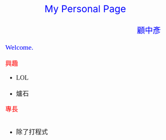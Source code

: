 
<html>
<style>
    html {
            height: 100%;
        }
    body{
　    background-image: url(https://encrypted-tbn0.gstatic.com/images?q=tbn:ANd9GcRXmERK37DKlTMKftB_-sy7fBjnpns6ymT9moicn6psdR-Oufk_fg);
      background-repeat: no-repeat;
      background-attachment: fixed;
      background-position: center;
      background-size: cover;
      color:#000000;
      text-align:left;
    }
    .background-image{
-moz-background-size:150% 100%;
-webkit-background-size:150% 100%;
-o-background-size:150% 100%;
background-size:150% 100%;
  }
    .fan{
      font-family:fantasy;
    }
    .ch{
      font-family:Microsoft JhengHei;
    }
    .text-center{
      text-align:center;
    }
    .text-right{
      text-align:right;
    }
    .yellow-text {
      color: yellow;
    }
    .blue-text {
      color: blue;
    }
    .red-text {
      color: red;
    }
    .title{
      font-size=20px;
      color: red;
    }
  </style>
  <title>
  My webpage.
  </title>
  <p class="blue-text text-center" span style="font-size:30px">
    My Personal Page
  </p>
  <p class="blue-text text-right" span style="font-size:25px">
    顧中彥
  </p>
  <p class="blue-text fan" span style="font-size:22px">
    <span style="font-family:fantasy;">
    Welcome.
    </span>
    
  </p>
  
  <body>
    <p class="title" span style="font-size:20px"><l>興趣</l></p>
    <ul class ="ch" span style="font-size:20px">
      <li>LOL</li>
      <li>爐石</li>
   </ul>
   <p class="title" span style="font-size:20px"><l>專長</l></p>
   <ul class ="ch" span style="font-size:20px">      
      <li>除了打程式</li>
   </ul>
  </body>
</html>
